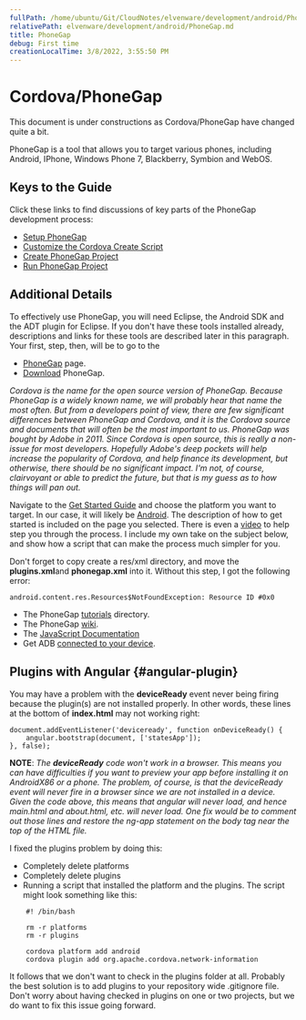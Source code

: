 ```yaml
---
fullPath: /home/ubuntu/Git/CloudNotes/elvenware/development/android/PhoneGap.md
relativePath: elvenware/development/android/PhoneGap.md
title: PhoneGap
debug: First time
creationLocalTime: 3/8/2022, 3:55:50 PM
---
```


<!-- toc -->
<!-- tocstop -->

# Cordova/PhoneGap

This document is under constructions as Cordova/PhoneGap have changed quite a bit.

PhoneGap is a tool that allows you to target various phones, including
Android, IPhone, Windows Phone 7, Blackberry, Symbion and WebOS.

## Keys to the Guide

Click these links to find discussions of key parts of the PhoneGap development process:

-   [Setup PhoneGap](PhoneGap-Setup.html)
-   [Customize the Cordova Create Script](PhoneGap-Storage.html)
-   [Create PhoneGap Project](PhoneGap-Storage.html)
-   [Run PhoneGap Project](PhoneGap-End.html)

## Additional Details
 
To effectively use PhoneGap, you will need Eclipse, the Android SDK and
the ADT plugin for Eclipse. If you don't have these tools installed
already, descriptions and links for these tools are described later in
this paragraph. Your first, step, then, will be to go to the

- [PhoneGap](http://www.phonegap.com) page.
- [Download](http://phonegap.com/download-thankyou) PhoneGap.

*Cordova is the name for the open source version of PhoneGap. Because PhoneGap is a widely known name, we will probably hear that name the most often. But from a developers point of view, there are few significant differences between PhoneGap and Cordova, and it is the Cordova source and documents that will often be the most important to us. PhoneGap was bought by Adobe in 2011. Since Cordova is open source, this is really a non-issue for most developers. Hopefully Adobe's deep pockets will help increase the popularity of Cordova, and help finance its development, but otherwise, there should be no significant impact. I'm not, of course, clairvoyant or able to predict the future, but that is my guess as to how things will pan out.*

Navigate to the [Get Started Guide](http://phonegap.com/start) and
choose the platform you want to target. In our case, it will likely be
[Android](http://phonegap.com/start#android). The description of how to
get started is included on the page you selected. There is even a
[video](http://www.youtube.com/v/MzcIcyBYJMA?autoplay=1) to help step
you through the process. I include my own take on the subject below, and
show how a script that can make the process much simpler for you.

Don't forget to copy create a res/xml directory, and move the
**plugins.xml**and **phonegap.xml** into it. Without this step, I got
the following error:

```{.code}
android.content.res.Resources$NotFoundException: Resource ID #0x0
```

-   The PhoneGap [tutorials](http://wiki.phonegap.com/w/page/35502422/Documentation-Directory)
    directory.
-   The PhoneGap [wiki](http://wiki.phonegap.com/w/page/16494772/FrontPage).
-   The [JavaScript Documentation](http://docs.phonegap.com/en/1.3.0/index.html)
-   Get ADB [connected to your device](http://www.elvenware.com/charlie/development/android/Androidx86.shtml#network40).

## Plugins with Angular {#angular-plugin}

You may have a problem with the **deviceReady** event never being firing because the plugin(s) are not installed properly. In other words, these lines at the bottom of **index.html** may not working right:


```
document.addEventListener('deviceready', function onDeviceReady() {
    angular.bootstrap(document, ['statesApp']);
}, false);
```


**NOTE**: *The **deviceReady** code won't work in a browser. This means you can have difficulties if you want to preview your app before installing it on AndroidX86 or a phone. The problem, of course, is that the deviceReady event will never fire in a browser since we are not installed in a device. Given the code above, this means that angular will never load, and hence main.html and about.html, etc. will never load. One fix would be to comment out those lines and restore the ng-app statement on the body tag near the top of the HTML file.*

I fixed the plugins problem by doing this:

- Completely delete platforms
- Completely delete plugins
- Running a script that installed the platform and the plugins. The script might look something like this:

```
	#! /bin/bash

	rm -r platforms
	rm -r plugins

	cordova platform add android
	cordova plugin add org.apache.cordova.network-information
```

It follows that we don't want to check in the plugins folder at all. Probably the best solution is to add plugins to your repository wide .gitignore file. Don't worry about having checked in plugins on one or two projects, but we do want to fix this issue going forward.
